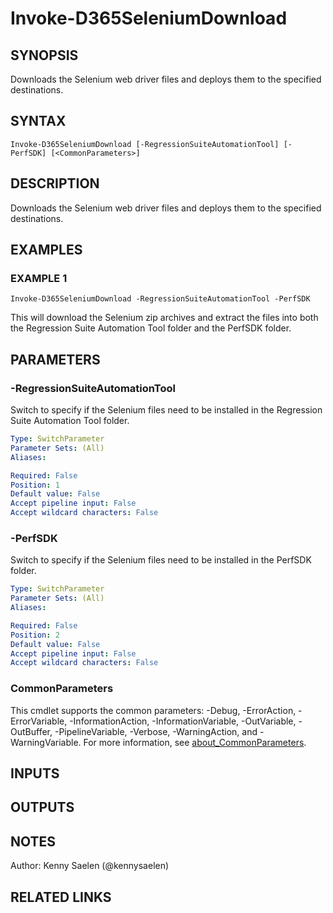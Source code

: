 ﻿---
external help file: d365fo.tools-help.xml
Module Name: d365fo.tools
online version:
schema: 2.0.0
---

# Invoke-D365SeleniumDownload

## SYNOPSIS
Downloads the Selenium web driver files and deploys them to the specified destinations.

## SYNTAX

```
Invoke-D365SeleniumDownload [-RegressionSuiteAutomationTool] [-PerfSDK] [<CommonParameters>]
```

## DESCRIPTION
Downloads the Selenium web driver files and deploys them to the specified destinations.

## EXAMPLES

### EXAMPLE 1
```
Invoke-D365SeleniumDownload -RegressionSuiteAutomationTool -PerfSDK
```

This will download the Selenium zip archives and extract the files into both the Regression Suite Automation Tool folder and the PerfSDK folder.

## PARAMETERS

### -RegressionSuiteAutomationTool
Switch to specify if the Selenium files need to be installed in the Regression Suite Automation Tool folder.

```yaml
Type: SwitchParameter
Parameter Sets: (All)
Aliases:

Required: False
Position: 1
Default value: False
Accept pipeline input: False
Accept wildcard characters: False
```

### -PerfSDK
Switch to specify if the Selenium files need to be installed in the PerfSDK folder.

```yaml
Type: SwitchParameter
Parameter Sets: (All)
Aliases:

Required: False
Position: 2
Default value: False
Accept pipeline input: False
Accept wildcard characters: False
```

### CommonParameters
This cmdlet supports the common parameters: -Debug, -ErrorAction, -ErrorVariable, -InformationAction, -InformationVariable, -OutVariable, -OutBuffer, -PipelineVariable, -Verbose, -WarningAction, and -WarningVariable. For more information, see [about_CommonParameters](http://go.microsoft.com/fwlink/?LinkID=113216).

## INPUTS

## OUTPUTS

## NOTES
Author: Kenny Saelen (@kennysaelen)

## RELATED LINKS
